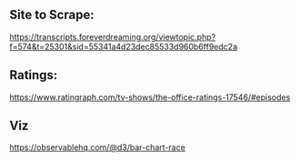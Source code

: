## Site to Scrape:
https://transcripts.foreverdreaming.org/viewtopic.php?f=574&t=25301&sid=55341a4d23dec85533d960b6ff9edc2a

## Ratings:
https://www.ratingraph.com/tv-shows/the-office-ratings-17546/#episodes

## Viz
https://observablehq.com/@d3/bar-chart-race
